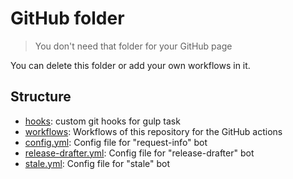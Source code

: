 # GitHub folder

> You don't need that folder for your GitHub page

You can delete this folder or add your own workflows in it.

## Structure

- [hooks](./hooks): custom git hooks for gulp task
- [workflows](./workflows): Workflows of this repository for the GitHub actions  
- [config.yml](./config.yml): Config file for "request-info" bot
- [release-drafter.yml](./release-drafter.yml): Config file for "release-drafter" bot
- [stale.yml](./stale.yml): Config file for "stale" bot
